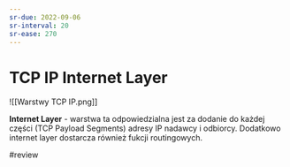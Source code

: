 ```yaml
---
sr-due: 2022-09-06
sr-interval: 20
sr-ease: 270
---
```


# TCP IP Internet Layer

![[Warstwy TCP IP.png]]

**Internet Layer** - warstwa ta odpowiedzialna jest za dodanie do każdej części (TCP Payload Segments) adresy IP nadawcy i odbiorcy. Dodatkowo internet layer dostarcza również fukcji routingowych.

#review